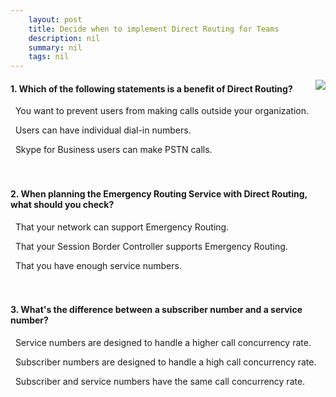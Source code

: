 ```yaml
---
    layout: post
    title: Decide when to implement Direct Routing for Teams 
    description: nil
    summary: nil
    tags: nil
---
```



 <a target="_blank" href="https://docs.microsoft.com/en-us/learn/modules/m365-teams-decide-when-implement-direct-routing/5-knowledge-check/"><i class="fas fa-external-link-alt"></i> </a>
 <img align="right" src="https://docs.microsoft.com/en-us/learn/achievements/decide-when-to-implement-direct-routing.svg">
####  1. Which of the following statements is a benefit of Direct Routing?


<i class='far fa-square'></i> &nbsp;&nbsp;You want to prevent users from making calls outside your organization.

<i class='fas fa-check-square' style='color: Dodgerblue;'></i> &nbsp;&nbsp;Users can have individual dial-in numbers.

<i class='far fa-square'></i> &nbsp;&nbsp;Skype for Business users can make PSTN calls.
<br />
<br />
<br />

####  2. When planning the Emergency Routing Service with Direct Routing, what should you check?


<i class='far fa-square'></i> &nbsp;&nbsp;That your network can support Emergency Routing.

<i class='fas fa-check-square' style='color: Dodgerblue;'></i> &nbsp;&nbsp;That your Session Border Controller supports Emergency Routing.

<i class='far fa-square'></i> &nbsp;&nbsp;That you have enough service numbers.
<br />
<br />
<br />

####  3. What's the difference between a subscriber number and a service number?


<i class='fas fa-check-square' style='color: Dodgerblue;'></i> &nbsp;&nbsp;Service numbers are designed to handle a higher call concurrency rate.

<i class='far fa-square'></i> &nbsp;&nbsp;Subscriber numbers are designed to handle a high call concurrency rate.

<i class='far fa-square'></i> &nbsp;&nbsp;Subscriber and service numbers have the same call concurrency rate.
<br />
<br />
<br />
